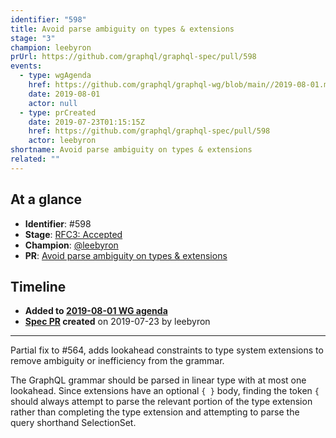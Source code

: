 ```yaml
---
identifier: "598"
title: Avoid parse ambiguity on types & extensions
stage: "3"
champion: leebyron
prUrl: https://github.com/graphql/graphql-spec/pull/598
events:
  - type: wgAgenda
    href: https://github.com/graphql/graphql-wg/blob/main//2019-08-01.md
    date: 2019-08-01
    actor: null
  - type: prCreated
    date: 2019-07-23T01:15:15Z
    href: https://github.com/graphql/graphql-spec/pull/598
    actor: leebyron
shortname: Avoid parse ambiguity on types & extensions
related: ""
---
```


## At a glance

- **Identifier**: #598
- **Stage**: [RFC3: Accepted](https://github.com/graphql/graphql-spec/blob/main/CONTRIBUTING.md#stage-3-accepted)
- **Champion**: [@leebyron](https://github.com/leebyron)
- **PR**: [Avoid parse ambiguity on types & extensions](https://github.com/graphql/graphql-spec/pull/598)

<!-- BEGIN_CUSTOM_TEXT -->



<!-- END_CUSTOM_TEXT -->

## Timeline

- **Added to [2019-08-01 WG agenda](https://github.com/graphql/graphql-wg/blob/main//2019-08-01.md)**
- **[Spec PR](https://github.com/graphql/graphql-spec/pull/598) created** on 2019-07-23 by leebyron

<!-- VERBATIM -->

---

Partial fix to #564, adds lookahead constraints to type system extensions to remove ambiguity or inefficiency from the grammar.

The GraphQL grammar should be parsed in linear type with at most one lookahead. Since extensions have an optional `{ }` body, finding the token `{` should always attempt to parse the relevant portion of the type extension rather than completing the type extension and attempting to parse the query shorthand SelectionSet.

